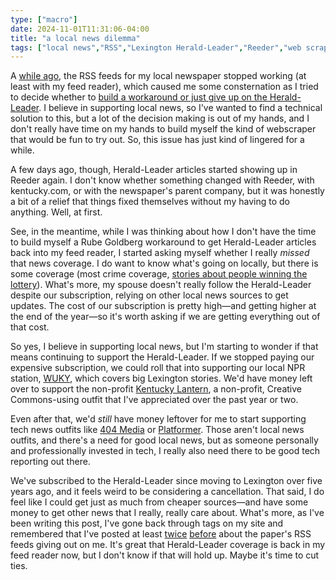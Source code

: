```yaml
---
type: ["macro"]
date: 2024-11-01T11:31:06-04:00
title: "a local news dilemma"
tags: ["local news","RSS","Lexington Herald-Leader","Reeder","web scraping","NPR","404 Media","Platformer"]
---
```

A [while ago](https://spencergreenhalgh.com/myself/2024-10-05-rss-feeds/), the RSS feeds for my local newspaper stopped working (at least with my feed reader), which caused me some consternation as I tried to decide whether to [build a workaround or just give up on the Herald-Leader](https://spencergreenhalgh.com/myself/2024-10-05-rss-feeds/). I believe in supporting local news, so I've wanted to find a technical solution to this, but a lot of the decision making is out of my hands, and I don't really have time on my hands to build myself the kind of webscraper that would be fun to try out. So, this issue has just kind of lingered for a while.

A few days ago, though, Herald-Leader articles started showing up in Reeder again. I don't know whether something changed with Reeder, with kentucky.com, or with the newspaper's parent company, but it was honestly a bit of a relief that things fixed themselves without my having to do anything. Well, at first.

See, in the meantime, while I was thinking about how I don't have the time to build myself a Rube Goldberg workaround to get Herald-Leader articles back into my feed reader, I started asking myself whether I really *missed* that news coverage. I do want to know what's going on locally, but there is some coverage (most crime coverage, [stories about people winning the lottery](https://spencergreenhalgh.com/communities/2023-10-23-i-generally/)). What's more, my spouse doesn't really follow the Herald-Leader despite our subscription, relying on other local news sources to get updates. The cost of our subscription is pretty high—and getting higher at the end of the year—so it's worth asking if we are getting everything out of that cost.

So yes, I believe in supporting local news, but I'm starting to wonder if that means continuing to support the Herald-Leader. If we stopped paying our expensive subscription, we could roll that into supporting our local NPR station, [WUKY](https://www.wuky.org), which covers big Lexington stories. We'd have money left over to support the non-profit [Kentucky Lantern](https://kentuckylantern.com), a non-profit, Creative Commons-using outfit that I've appreciated over the past year or two. 

Even after that, we'd *still* have money leftover for me to start supporting tech news outfits like [404 Media](https://www.404media.co) or [Platformer](https://www.platformer.news). Those aren't local news outfits, and there's a need for good local news, but as someone personally and professionally invested in tech, I really also need there to be good tech reporting out there.

We've subscribed to the Herald-Leader since moving to Lexington over five years ago, and it feels weird to be considering a cancellation. That said, I do feel like I could get just as much from cheaper sources—and have some money to get other news that I really, really care about. What's more, as I've been writing this post, I've gone back through tags on my site and remembered that I've posted at least [twice](https://spencergreenhalgh.com/myself/2022-07-06-belatedly-realized/) [before](https://spencergreenhalgh.com/myself/2019-02-12-last-week/) about the paper's RSS feeds giving out on me. It's great that Herald-Leader coverage is back in my feed reader now, but I don't know if that will hold up. Maybe it's time to cut ties.
